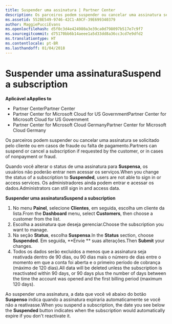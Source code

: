 ```yaml
---
title: Suspender uma assinatura | Partner Center
description: Os parceiros podem suspender ou cancelar uma assinatura se solicitado pelo cliente ou em casos de fraude ou falta de pagamento.
ms.assetid: 552BE549-9746-42C1-A9CF-39E699340379
author: MaggiePucciEvans
ms.openlocfilehash: d5f0c3d4e424980a3e39ca0d798097b517e7c9f7
ms.sourcegitcommit: d75170bb6b14aeee1a5d33dd8a36cc3cd7e9dfd2
ms.translationtype: HT
ms.contentlocale: pt-BR
ms.lasthandoff: 01/04/2018
---
```

# <a name="suspend-a-subscription"></a><span data-ttu-id="eb3c3-103">Suspender uma assinatura</span><span class="sxs-lookup"><span data-stu-id="eb3c3-103">Suspend a subscription</span></span>

**<span data-ttu-id="eb3c3-104">Aplicável a</span><span class="sxs-lookup"><span data-stu-id="eb3c3-104">Applies to</span></span>**

-  <span data-ttu-id="eb3c3-105">Partner Center</span><span class="sxs-lookup"><span data-stu-id="eb3c3-105">Partner Center</span></span>
-  <span data-ttu-id="eb3c3-106">Partner Center for Microsoft Cloud for US Government</span><span class="sxs-lookup"><span data-stu-id="eb3c3-106">Partner Center for Microsoft Cloud for US Government</span></span>
-  <span data-ttu-id="eb3c3-107">Partner Center for Microsoft Cloud Germany</span><span class="sxs-lookup"><span data-stu-id="eb3c3-107">Partner Center for Microsoft Cloud Germany</span></span>

<span data-ttu-id="eb3c3-108">Os parceiros podem suspender ou cancelar uma assinatura se solicitado pelo cliente ou em casos de fraude ou falta de pagamento.</span><span class="sxs-lookup"><span data-stu-id="eb3c3-108">Partners can suspend or cancel a subscription if requested by the customer, or in cases of nonpayment or fraud.</span></span>

<span data-ttu-id="eb3c3-109">Quando você alterar o status de uma assinatura para **Suspensa**, os usuários não poderão entrar nem acessar os serviços.</span><span class="sxs-lookup"><span data-stu-id="eb3c3-109">When you change the status of a subscription to **Suspended**, users are not able to sign in or access services.</span></span> <span data-ttu-id="eb3c3-110">Os administradores ainda podem entrar e acessar os dados.</span><span class="sxs-lookup"><span data-stu-id="eb3c3-110">Administrators can still sign in and access data.</span></span>

**<span data-ttu-id="eb3c3-111">Suspender uma assinatura</span><span class="sxs-lookup"><span data-stu-id="eb3c3-111">Suspend a subscription</span></span>**

1.  <span data-ttu-id="eb3c3-112">No menu **Painel**, selecione **Clientes**, em seguida, escolha um cliente da lista.</span><span class="sxs-lookup"><span data-stu-id="eb3c3-112">From the **Dashboard** menu, select **Customers**, then choose a customer from the list.</span></span>
2.  <span data-ttu-id="eb3c3-113">Escolha a assinatura que deseja gerenciar.</span><span class="sxs-lookup"><span data-stu-id="eb3c3-113">Choose the subscription you want to manage.</span></span>
3.  <span data-ttu-id="eb3c3-114">Na seção **Status**, escolha **Suspensa**.</span><span class="sxs-lookup"><span data-stu-id="eb3c3-114">In the **Status** section, choose **Suspended**.</span></span> <span data-ttu-id="eb3c3-115">Em seguida, **Envie ** suas alterações.</span><span class="sxs-lookup"><span data-stu-id="eb3c3-115">Then **Submit** your changes.</span></span>
4.  <span data-ttu-id="eb3c3-116">Todos os dados serão excluídos a menos que a assinatura seja reativada dentro de 90 dias, ou 90 dias mais o número de dias entre o momento em que a conta foi aberta e o primeiro período de cobrança (máximo de 120 dias).</span><span class="sxs-lookup"><span data-stu-id="eb3c3-116">All data will be deleted unless the subscription is reactivated within 90 days, or 90 days plus the number of days between the time the account was opened and the first billing period (maximum 120 days).</span></span>

<span data-ttu-id="eb3c3-117">Ao suspender uma assinatura, a data que você vê abaixo do botão **Suspenso** indica quando a assinatura expiraria automaticamente se você não a reativasse.</span><span class="sxs-lookup"><span data-stu-id="eb3c3-117">When you suspend a subscription, the date you see below the **Suspended** button indicates when the subscription would automatically expire if you don't reactivate it.</span></span> 
